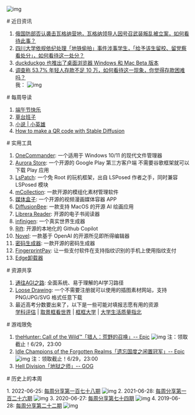 ![img](https://mmbiz.qpic.cn/sz_mmbiz_gif/pDARXZuibAKTn4qxowx8Pe6J0PhLzO3DZe2kABWBfztyrJbNkeFEeyOsKNRpxnicUnRfI9hA5yibazffAK4PHfj1g/640?wx_fmt=gif)

# 近日资讯

1. [俄国防部否认袭击瓦格纳营地，瓦格纳领导人因号召武装叛乱被立案，如何看待此事？](https://www.zhihu.com/question/608218892)
2. [四川大学依规依纪处理「地铁偷拍」事件涉事学生，「给予该生留校、留党察看处分」，如何看待这一处分？](https://www.zhihu.com/question/607827303)
3. [duckduckgo  也推出了桌面浏览器 Windows 和 Mac  Beta 版本](https://duckduckgo.com/windows)
4. [调查称 53.7% 年轻人存款不足 10 万，如何看待这一现象，你觉得存款困难吗？](https://www.zhihu.com/question/607446342)  
我：
![img](https://mmbiz.qpic.cn/sz_mmbiz_jpg/pDARXZuibAKTZFfic89leZfPDqhicRLvRqkNYr8Z6bJ7SYcUiaI9Bib4Z8IzyxdptO9nKPePR99xHMOIawP4ftNgLgg/640?wx_fmt=jpeg)

# 每周导读

1. [端午节快乐](https://mp.weixin.qq.com/s/0rQXhVyFF7OJ5a9-vdeoqw)
2. [草台班子](https://mp.weixin.qq.com/s/9JmRawsCu4PusR7zQeU_zg)
3. [小说 | 小英雄](https://mp.weixin.qq.com/s/CtkiZpRWyXWbWB86P4Jqbg)
4. [How to make a QR code with Stable Diffusion](https://stable-diffusion-art.com/qr-code/)

# 实用工具
 
1. [OneCommander](https://onecommander.com/): 一个适用于 Windows 10/11 的现代文件管理器
2. [Aurora Store](https://gitlab.com/AuroraOSS/AuroraStore): 一个开源的 Google Play 第三方客户端
不需要谷歌框架就可以下载 Play 应用
3. [LsPatch](https://github.com/LSPosed/LSPatch): 一个免 Root 的玩机框架，出自 LSPosed 作者之手，同时兼容 LSPosed 模块
4. [mCollection](https://github.com/hunmer/mCollection): 一款开源的模组化素材管理软件
5. [媒体盒子](https://ryensx.github.io/MediaBoxPluginRepository/): 一个开源的视频漫画媒体容器 APP
6. [DiffusionBee](https://github.com/divamgupta/diffusionbee-stable-diffusion-ui): 一款支持 MacOS 的开源 AI 绘画应用
7. [Librera Reader](https://github.com/foobnix/LibreraReader): 开源的电子书阅读器
8. [infinigen](https://github.com/princeton-vl/infinigen): 一个真实世界生成器
9. [Rift](https://github.com/morph-labs/rift): 开源的本地化的 Github Copilot
10. [Novel](https://github.com/steven-tey/novel): 一款基于 OpenAI 的开源所见即所得编辑器
11. [密码生成器](https://github.com/mrjooz/password-generator): 一款开源的密码生成器
12. [FingerprintPay](https://github.com/eritpchy/FingerprintPay): 让一些支付软件在支持指纹识别的手机上使用指纹支付
13. [Edge卸载器](https://github.com/ShadowWhisperer/Remove-MS-Edge/)

# 资源共享
   
1. [通往AGI之路](https://ywh1bkansf.feishu.cn/wiki/QPe5w5g7UisbEkkow8XcDmOpn8e): 全面系统、易于理解的AI学习路径
2. [Loose Drawing](https://loosedrawing.com/): 一个不需要注册就可以使用的插图素材网站，支持 PNG/JPG/SVG 格式任意下载
3. 最近高考分数要出来了，以下是一些可能对填报志愿有用的资源   
[学科评估](https://www.cdgdc.edu.cn/dslxkpgjggb/index.htm) | [取景框看世界](https://space.bilibili.com/40427625) | [框框大学](https://www.kkdaxue.com/) | [大学生活质量指北](https://colleges.chat/) 

# 游戏限免
  
1. [theHunter: Call of the Wild™「猎人：荒野的召唤」-- Epic](https://store.epicgames.com/p/thehunter-call-of-the-wild)
![img](https://mmbiz.qpic.cn/sz_mmbiz_jpg/pDARXZuibAKTn4qxowx8Pe6J0PhLzO3DZVPjljYFDxA4MwjvLNK0luE2vkYNOs5GLpdeh1u8rzXrfico5uhD4P1Q/640?wx_fmt=jpeg)
注：领取截止！6/29，23:00
2. [Idle Champions of the Forgotten Realms「遗忘国度之闲置冠军」-- Epic](https://store.epicgames.com/p/idle-champions-of-the-forgotten-realms)
![img](https://mmbiz.qpic.cn/sz_mmbiz_jpg/pDARXZuibAKTn4qxowx8Pe6J0PhLzO3DZeN5XV7ShgqNCF7GjqzRc77d6rmddtnbkO6Ga8gz8PrrYsfoC7v47hg/640?wx_fmt=jpeg)
注：领取截止！6/29，23:00
3. [Hell Division「地狱之师」-- GOG](https://www.gog.com/zh/game/hell_division)

# 历史上的本周
  
1. 2022-06-25: [每周分享第一百七十八期](https://mp.weixin.qq.com/s/V5LwrFVmZ0f_AuXaDP9QUg) 
![img](https://mmbiz.qpic.cn/sz_mmbiz_png/pDARXZuibAKQ8ziaicKXVtHy1anfgHyArcC3VmS7j5TfBReianOEVwbBT4QSeDZUWDQaibjsO2heagHkxhprMtLdfhQ/640?wx_fmt=png&wxfrom=5&wx_lazy=1&wx_co=1) 
2. 2021-06-28: [每周分享第一百二十六期](https://mp.weixin.qq.com/s/AxtILEi2NIKte_p6EijphQ) 
![img](https://mmbiz.qpic.cn/sz_mmbiz_jpg/pDARXZuibAKSqcS5c98bw15jQgbgLaOAHRtr2wDjllIUOk2yye4HfXTibXDTxvQAIeyFMtickq394GSZBVPhpQvMg/640?wx_fmt=jpeg&wxfrom=5&wx_lazy=1&wx_co=1) 
3. 2020-06-27: [每周分享第七十四期](https://mp.weixin.qq.com/s/-K9FzhoIdOK8_QAtuQgrGA) 
![img](https://mmbiz.qpic.cn/sz_mmbiz_jpg/pDARXZuibAKQiaIKvialDpUf4JeGiaGcHXkMQ9fyqhZWhKsks0qbXS56Fq2uJYZnZglcBngmJuCxzd64vMKKglyJYA/640?wx_fmt=jpeg&wxfrom=5&wx_lazy=1&wx_co=1) 
4. 2019-06-28: [每周分享第二十二期](https://mp.weixin.qq.com/s/Dw3jFBqIBJOJu9YUmAVdPQ) 
![img](https://mmbiz.qpic.cn/mmbiz_png/pDARXZuibAKTYOWZ7opQVrNymFHQ7sud0RyJt5LicRiabDHS6Prnu9OKicNmaNdaTb13lUfVMQ6yrVEOnXXAM4JliaQ/640?wx_fmt=png&wxfrom=5&wx_lazy=1&wx_co=1)

